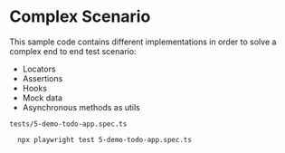 # Complex Scenario

This sample code contains different implementations in order to solve a complex end to end test scenario:

* Locators
* Assertions
* Hooks
* Mock data
* Asynchronous methods as utils

```
tests/5-demo-todo-app.spec.ts
```

```
  npx playwright test 5-demo-todo-app.spec.ts
```